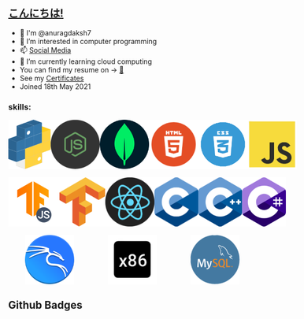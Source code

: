 ## <u>こんにちは!</u>

- 👋 I'm @anuragdaksh7
- 👀 I’m interested in computer programming
- 📫 [Social Media](./socialMedias.md)
- 🌱 I’m currently learning cloud computing
- You can find my resume on -> [ 📝 ](./Anurag's%20Resume.pdf)
- See my [Certificates](./certificates.md)
- Joined 18th May 2021

### skills:
<div>
<div style="display: flex; justify-content: space-around">
    <img src="./imgAssets/python.png" height="100px">
    <img src="./imgAssets/node.png" height="100px">
    <img src="./imgAssets/mongo.png" height="100px">
<!-- </div>
<br>
<div style="display: flex; justify-content: space-around"> -->
    <img src="./imgAssets/html.png" height="100px">
    <img src="./imgAssets/css-removebg-preview.png" height="100px">
    <img src="./imgAssets/js.png" height="100px">
</div>
<br>
<div style="display: flex; justify-content: space-around">
    <img src="./imgAssets/tfjs.png" height="100px">
    <img src="./imgAssets/Tensorflow_logo.png" height="100px">
    <img src="./imgAssets/react.png" height="100px">
<!-- </div>
<br>
<div style="display: flex; justify-content: space-around"> -->
    <img src="./imgAssets/c_logo.png" height="100px">
    <img src="./imgAssets/c++.png" height="100px">
    <img src="./imgAssets/c-.png" height="100px">
</div>
<br>
<div style="display: flex; justify-content: space-around">
    <img src="./imgAssets/kali.png" height="100px">
    <img src="./imgAssets/asm.png" height="100px">
    <img src="./imgAssets/msql.png" height="100px">
</div>
<div>

## Github Badges
